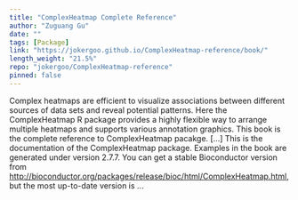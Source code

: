 ```yaml
---
title: "ComplexHeatmap Complete Reference"
author: "Zuguang Gu"
date: ""
tags: [Package]
link: "https://jokergoo.github.io/ComplexHeatmap-reference/book/"
length_weight: "21.5%"
repo: "jokergoo/ComplexHeatmap-reference"
pinned: false
---
```


Complex heatmaps are efficient to visualize associations between different sources of data sets and reveal potential patterns. Here the ComplexHeatmap R package provides a highly flexible way to arrange multiple heatmaps and supports various annotation graphics. This book is the complete reference to ComplexHeatmap pacakge. [...] This is the documentation of the
ComplexHeatmap package. Examples in the book
are generated under version 2.7.7. You can get a stable Bioconductor version from http://bioconductor.org/packages/release/bioc/html/ComplexHeatmap.html, but the most up-to-date version is ...
